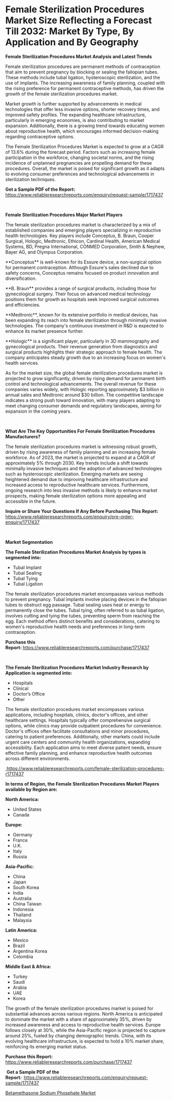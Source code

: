 <p><h1>Female Sterilization Procedures Market Size Reflecting a Forecast Till 2032: Market By Type, By Application and By Geography</h1></p><p><strong>Female Sterilization Procedures Market Analysis and Latest Trends</strong></p>
<p><p>Female sterilization procedures are permanent methods of contraception that aim to prevent pregnancy by blocking or sealing the fallopian tubes. These methods include tubal ligation, hysteroscopic sterilization, and the use of implants. The increasing awareness of family planning, coupled with the rising preference for permanent contraceptive methods, has driven the growth of the female sterilization procedures market.</p><p>Market growth is further supported by advancements in medical technologies that offer less invasive options, shorter recovery times, and improved safety profiles. The expanding healthcare infrastructure, particularly in emerging economies, is also contributing to market expansion. Additionally, there is a growing trend towards educating women about reproductive health, which encourages informed decision-making regarding contraceptive options.</p><p>The Female Sterilization Procedures Market is expected to grow at a CAGR of 13.6% during the forecast period. Factors such as increasing female participation in the workforce, changing societal norms, and the rising incidence of unplanned pregnancies are propelling demand for these procedures. Overall, the market is poised for significant growth as it adapts to evolving consumer preferences and technological advancements in sterilization techniques.</p></p>
<p><strong>Get a Sample PDF of the Report:&nbsp;</strong> <a href="https://www.reliableresearchreports.com/enquiry/request-sample/1717437?utm_campaign=2222&utm_medium=2&utm_source=Github&utm_content=ia&utm_term=08032025&utm_id=female-sterilization-procedures">https://www.reliableresearchreports.com/enquiry/request-sample/1717437</a></p>
<p>&nbsp;</p>
<p><strong>Female Sterilization Procedures Major Market Players</strong></p>
<p><p>The female sterilization procedures market is characterized by a mix of established companies and emerging players specializing in reproductive health technologies. Key players include Conceptus, B. Braun, Cooper Surgical, Hologic, Medtronic, Ethicon, Cardinal Health, American Medical Systems, BD, Pregna International, CONMED Corporation, Smith & Nephew, Bayer AG, and Olympus Corporation.</p><p>**Conceptus** is well-known for its Essure device, a non-surgical option for permanent contraception. Although Essure's sales declined due to safety concerns, Conceptus remains focused on product innovation and diversification.</p><p>**B. Braun** provides a range of surgical products, including those for gynecological surgery. Their focus on advanced medical technology positions them for growth as hospitals seek improved surgical outcomes and efficiencies. </p><p>**Medtronic**, known for its extensive portfolio in medical devices, has been expanding its reach into female sterilization through minimally invasive technologies. The company's continuous investment in R&D is expected to enhance its market presence further.</p><p>**Hologic** is a significant player, particularly in 3D mammography and gynecological products. Their revenue generation from diagnostics and surgical products highlights their strategic approach to female health. The company anticipates steady growth due to an increasing focus on women's health services.</p><p>As for the market size, the global female sterilization procedures market is projected to grow significantly, driven by rising demand for permanent birth control and technological advancements. The overall revenue for these companies varies widely, with Hologic reporting approximately $3 billion in annual sales and Medtronic around $30 billion. The competitive landscape indicates a strong push toward innovation, with many players adapting to meet changing consumer demands and regulatory landscapes, aiming for expansion in the coming years.</p></p>
<p>&nbsp;</p>
<p><strong>What Are The Key Opportunities For Female Sterilization Procedures Manufacturers?</strong></p>
<p><p>The female sterilization procedures market is witnessing robust growth, driven by rising awareness of family planning and an increasing female workforce. As of 2023, the market is projected to expand at a CAGR of approximately 5% through 2030. Key trends include a shift towards minimally invasive techniques and the adoption of advanced technologies such as hysteroscopic sterilization. Emerging markets are seeing heightened demand due to improving healthcare infrastructure and increased access to reproductive healthcare services. Furthermore, ongoing research into less invasive methods is likely to enhance market prospects, making female sterilization options more appealing and accessible in the future.</p></p>
<p><strong>Inquire or Share Your Questions If Any Before Purchasing This Report:</strong> <a href="https://www.reliableresearchreports.com/enquiry/pre-order-enquiry/1717437?utm_campaign=2222&utm_medium=2&utm_source=Github&utm_content=ia&utm_term=08032025&utm_id=female-sterilization-procedures">https://www.reliableresearchreports.com/enquiry/pre-order-enquiry/1717437</a></p>
<p>&nbsp;</p>
<p><strong>Market Segmentation</strong></p>
<p><strong>The Female Sterilization Procedures Market Analysis by types is segmented into:</strong></p>
<p><ul><li>Tubal Implant</li><li>Tubal Sealing</li><li>Tubal Tying</li><li>Tubal Ligation</li></ul></p>
<p><p>The female sterilization procedures market encompasses various methods to prevent pregnancy. Tubal implants involve placing devices in the fallopian tubes to obstruct egg passage. Tubal sealing uses heat or energy to permanently close the tubes. Tubal tying, often referred to as tubal ligation, involves cutting and tying the tubes, preventing sperm from reaching the egg. Each method offers distinct benefits and considerations, catering to women's reproductive health needs and preferences in long-term contraception.</p></p>
<p><strong>Purchase this Report:&nbsp;</strong><a href="https://www.reliableresearchreports.com/purchase/1717437?utm_campaign=2222&utm_medium=2&utm_source=Github&utm_content=ia&utm_term=08032025&utm_id=female-sterilization-procedures">https://www.reliableresearchreports.com/purchase/1717437</a></p>
<p>&nbsp;</p>
<p><strong>The Female Sterilization Procedures Market Industry Research by Application is segmented into:</strong></p>
<p><ul><li>Hospitals</li><li>Clinical</li><li>Doctor’s Office</li><li>Other</li></ul></p>
<p><p>The female sterilization procedures market encompasses various applications, including hospitals, clinics, doctor's offices, and other healthcare settings. Hospitals typically offer comprehensive surgical options, while clinics may provide outpatient procedures for convenience. Doctor's offices often facilitate consultations and minor procedures, catering to patient preferences. Additionally, other markets could include urgent care centers and community health organizations, expanding accessibility. Each application aims to meet diverse patient needs, ensure effective family planning, and enhance reproductive health outcomes across different environments.</p></p>
<p><a href="https://www.reliableresearchreports.com/female-sterilization-procedures-r1717437?utm_campaign=2222&utm_medium=2&utm_source=Github&utm_content=ia&utm_term=08032025&utm_id=female-sterilization-procedures">&nbsp;https://www.reliableresearchreports.com/female-sterilization-procedures-r1717437</a></p>
<p><strong>In terms of Region, the Female Sterilization Procedures Market Players available by Region are:</strong></p>
<p>
    <p> <strong> North America: </strong>
        <ul>
            <li>United States</li>
            <li>Canada</li>
        </ul>
        </p> 
    <p> <strong> Europe: </strong>
        <ul>
            <li>Germany</li>
            <li>France</li>
            <li>U.K.</li>
            <li>Italy</li>
            <li>Russia</li>
        </ul>
        </p> 
    <p> <strong> Asia-Pacific: </strong>
        <ul>
            <li>China</li>
            <li>Japan</li>
            <li>South Korea</li>
            <li>India</li>
            <li>Australia</li>
            <li>China Taiwan</li>
            <li>Indonesia</li>
            <li>Thailand</li>
            <li>Malaysia</li>
        </ul>
        </p> 
    <p> <strong> Latin America: </strong>
        <ul>
            <li>Mexico</li>
            <li>Brazil</li>
            <li>Argentina Korea</li>
            <li>Colombia</li>
        </ul>
        </p> 
    <p> <strong> Middle East & Africa: </strong>
        <ul>
            <li>Turkey</li>
            <li>Saudi</li>
            <li>Arabia</li>
            <li>UAE</li>
            <li>Korea</li>
        </ul>
    </p>
    </p>
<p><p>The growth of the female sterilization procedures market is poised for substantial advances across various regions. North America is anticipated to dominate the market with a share of approximately 35%, driven by increased awareness and access to reproductive health services. Europe follows closely at 30%, while the Asia-Pacific region is projected to capture around 25%, fueled by changing demographic trends. China, with its evolving healthcare infrastructure, is expected to hold a 10% market share, reinforcing its emerging market status.</p></p>
<p><strong>Purchase this Report: </strong><a href="https://www.reliableresearchreports.com/purchase/1717437?utm_campaign=2222&utm_medium=2&utm_source=Github&utm_content=ia&utm_term=08032025&utm_id=female-sterilization-procedures">https://www.reliableresearchreports.com/purchase/1717437</a></p>
<p>&nbsp;<strong>Get a Sample PDF of the Report:&nbsp;&nbsp;</strong><a href="https://www.reliableresearchreports.com/enquiry/request-sample/1717437?utm_campaign=2222&utm_medium=2&utm_source=Github&utm_content=ia&utm_term=08032025&utm_id=female-sterilization-procedures">https://www.reliableresearchreports.com/enquiry/request-sample/1717437</a></p>
<p><strong></strong></p>
<p><p><a href="https://github.com/SamiaChowdhury801/Market-Research-Report-List-1/blob/main/betamethasone-sodium-phosphate-market.md?utm_campaign=2222&utm_medium=2&utm_source=Github&utm_content=ia&utm_term=08032025&utm_id=female-sterilization-procedures">Betamethasone Sodium Phosphate Market</a></p></p>
